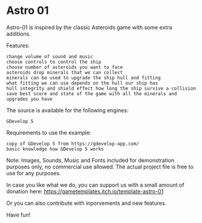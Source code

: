 # Astro 01

Astro-01 is inspired by the classic Asteroids game with some extra additions.

Features:

    change volume of sound and music
    choose controls to control the ship
    choose number of asteroids you want to face
    asteroids drop minerals that we can collect
    minerals can be used to upgrade the ship hull and fitting
    what fitting we can use depends on the hull our ship has
    hull integrity and shield effect how long the ship survive a collision
    save best score and state of the game with all the minerals and upgrades you have

The source is available for the following engines:

    GDevelop 5

Requirements to use the example:

    copy of GDevelop 5 from https://gdevelop-app.com/
    basic knowledge how GDevelop 5 works

Note: Images, Sounds, Music and Fonts included for demonstration purposes only, no commercial use allowed. The actual project file is free to use for any purposes.

In case you like what we do, you can support us with a small amount of donation here: https://gametemplates.itch.io/template-astro-01

Or you can also contribute with inporvements and new features.

Have fun!
